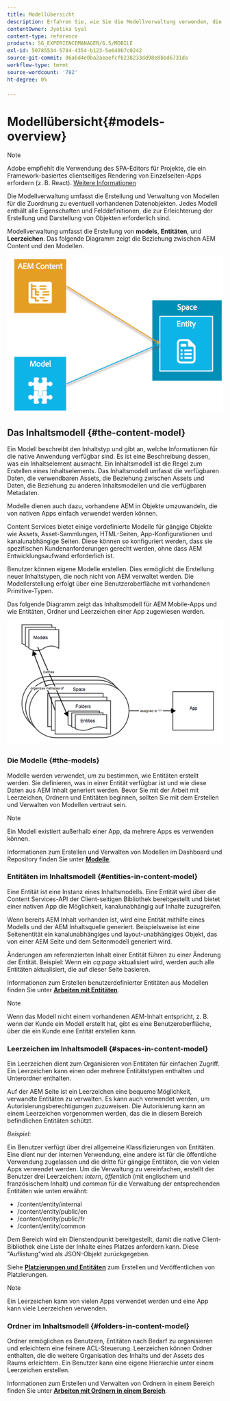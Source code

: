 ```yaml
---
title: Modellübersicht
description: Erfahren Sie, wie Sie die Modellverwaltung verwenden, die die Erstellung und Verwaltung von Modellen für die Zuordnung zu eventuell vorhandenen Datenobjekten umfasst.
contentOwner: Jyotika Syal
content-type: reference
products: SG_EXPERIENCEMANAGER/6.5/MOBILE
exl-id: 50785534-5784-4354-b123-5e640b7c0242
source-git-commit: 06a6d4e0ba2aeaefcfb238233dd98e8bbd6731da
workflow-type: tm+mt
source-wordcount: '782'
ht-degree: 0%

---
```


# Modellübersicht{#models-overview}

>[!NOTE]
>
>Adobe empfiehlt die Verwendung des SPA-Editors für Projekte, die ein Framework-basiertes clientseitiges Rendering von Einzelseiten-Apps erfordern (z. B. React). [Weitere Informationen](/help/sites-developing/spa-overview.md)

Die Modellverwaltung umfasst die Erstellung und Verwaltung von Modellen für die Zuordnung zu eventuell vorhandenen Datenobjekten. Jedes Modell enthält alle Eigenschaften und Felddefinitionen, die zur Erleichterung der Erstellung und Darstellung von Objekten erforderlich sind.

Modellverwaltung umfasst die Erstellung von **models**, **Entitäten**, und **Leerzeichen**. Das folgende Diagramm zeigt die Beziehung zwischen AEM Content und den Modellen.

![chlimage_1-81](assets/chlimage_1-81.png)

## Das Inhaltsmodell {#the-content-model}

Ein Modell beschreibt den Inhaltstyp und gibt an, welche Informationen für die native Anwendung verfügbar sind. Es ist eine Beschreibung dessen, was ein Inhaltselement ausmacht. Ein Inhaltsmodell ist die Regel zum Erstellen eines Inhaltselements. Das Inhaltsmodell umfasst die verfügbaren Daten, die verwendbaren Assets, die Beziehung zwischen Assets und Daten, die Beziehung zu anderen Inhaltsmodellen und die verfügbaren Metadaten.

Modelle dienen auch dazu, vorhandene AEM in Objekte umzuwandeln, die von nativen Apps einfach verwendet werden können.

Content Services bietet einige vordefinierte Modelle für gängige Objekte wie Assets, Asset-Sammlungen, HTML-Seiten, App-Konfigurationen und kanalunabhängige Seiten. Diese können so konfiguriert werden, dass sie spezifischen Kundenanforderungen gerecht werden, ohne dass AEM Entwicklungsaufwand erforderlich ist.

Benutzer können eigene Modelle erstellen. Dies ermöglicht die Erstellung neuer Inhaltstypen, die noch nicht von AEM verwaltet werden. Die Modellerstellung erfolgt über eine Benutzeroberfläche mit vorhandenen Primitive-Typen.

Das folgende Diagramm zeigt das Inhaltsmodell für AEM Mobile-Apps und wie Entitäten, Ordner und Leerzeichen einer App zugewiesen werden.

![chlimage_1-82](assets/chlimage_1-82.png)

### Die Modelle {#the-models}

Modelle werden verwendet, um zu bestimmen, wie Entitäten erstellt werden. Sie definieren, was in einer Entität verfügbar ist und wie diese Daten aus AEM Inhalt generiert werden. Bevor Sie mit der Arbeit mit Leerzeichen, Ordnern und Entitäten beginnen, sollten Sie mit dem Erstellen und Verwalten von Modellen vertraut sein.

>[!NOTE]
>
>Ein Modell existiert außerhalb einer App, da mehrere Apps es verwenden können.
>

Informationen zum Erstellen und Verwalten von Modellen im Dashboard und Repository finden Sie unter **[Modelle](/help/mobile/administer-mobile-apps.md)**.

### Entitäten im Inhaltsmodell {#entities-in-content-model}

Eine Entität ist eine Instanz eines Inhaltsmodells. Eine Entität wird über die Content Services-API der Client-seitigen Bibliothek bereitgestellt und bietet einer nativen App die Möglichkeit, kanalunabhängig auf Inhalte zuzugreifen.

Wenn bereits AEM Inhalt vorhanden ist, wird eine Entität mithilfe eines Modells und der AEM Inhaltsquelle generiert. Beispielsweise ist eine Seitenentität ein kanalunabhängiges und layout-unabhängiges Objekt, das von einer AEM Seite und dem Seitenmodell generiert wird.

Änderungen am referenzierten Inhalt einer Entität führen zu einer Änderung der Entität. Beispiel: Wenn ein *cq:page* aktualisiert wird, werden auch alle Entitäten aktualisiert, die auf dieser Seite basieren.

Informationen zum Erstellen benutzerdefinierter Entitäten aus Modellen finden Sie unter **[Arbeiten mit Entitäten](/help/mobile/spaces-and-entities.md)**.

>[!NOTE]
>
>Wenn das Modell nicht einem vorhandenen AEM-Inhalt entspricht, z. B. wenn der Kunde ein Modell erstellt hat, gibt es eine Benutzeroberfläche, über die ein Kunde eine Entität erstellen kann.
>

### Leerzeichen im Inhaltsmodell {#spaces-in-content-model}

Ein Leerzeichen dient zum Organisieren von Entitäten für einfachen Zugriff. Ein Leerzeichen kann einen oder mehrere Entitätstypen enthalten und Unterordner enthalten.

Auf der AEM Seite ist ein Leerzeichen eine bequeme Möglichkeit, verwandte Entitäten zu verwalten. Es kann auch verwendet werden, um Autorisierungsberechtigungen zuzuweisen. Die Autorisierung kann an einem Leerzeichen vorgenommen werden, das die in diesem Bereich befindlichen Entitäten schützt.

*Beispiel*:

Ein Benutzer verfügt über drei allgemeine Klassifizierungen von Entitäten. Eine dient nur der internen Verwendung, eine andere ist für die öffentliche Verwendung zugelassen und die dritte für gängige Entitäten, die von vielen Apps verwendet werden. Um die Verwaltung zu vereinfachen, erstellt der Benutzer drei Leerzeichen: *intern*, *öffentlich* (mit englischem und französischem Inhalt) und *common* für die Verwaltung der entsprechenden Entitäten wie unten erwähnt:

* /content/entity/internal
* /content/entity/public/en
* /content/entity/public/fr
* /content/entity/common

Dem Bereich wird ein Dienstendpunkt bereitgestellt, damit die native Client-Bibliothek eine Liste der Inhalte eines Platzes anfordern kann. Diese &quot;Auflistung&quot;wird als JSON-Objekt zurückgegeben.

Siehe **[Platzierungen und Entitäten](/help/mobile/spaces-and-entities.md)** zum Erstellen und Veröffentlichen von Platzierungen.

>[!NOTE]
>
>Ein Leerzeichen kann von vielen Apps verwendet werden und eine App kann viele Leerzeichen verwenden.

### Ordner im Inhaltsmodell {#folders-in-content-model}

Ordner ermöglichen es Benutzern, Entitäten nach Bedarf zu organisieren und erleichtern eine feinere ACL-Steuerung. Leerzeichen können Ordner enthalten, die die weitere Organisation des Inhalts und der Assets des Raums erleichtern. Ein Benutzer kann eine eigene Hierarchie unter einem Leerzeichen erstellen.

Informationen zum Erstellen und Verwalten von Ordnern in einem Bereich finden Sie unter **[Arbeiten mit Ordnern in einem Bereich](/help/mobile/spaces-and-entities.md)**.
